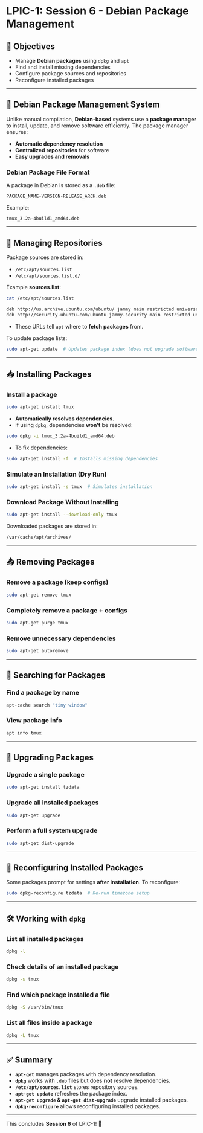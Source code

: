 # LPIC-1: Session 6 - Debian Package Management

## 📌 Objectives
- Manage **Debian packages** using `dpkg` and `apt`
- Find and install missing dependencies
- Configure package sources and repositories
- Reconfigure installed packages

---

## 📂 Debian Package Management System
Unlike manual compilation, **Debian-based** systems use a **package manager** to install, update, and remove software efficiently. The package manager ensures:
- **Automatic dependency resolution**
- **Centralized repositories** for software
- **Easy upgrades and removals**

### **Debian Package File Format**
A package in Debian is stored as a **`.deb`** file:
```
PACKAGE_NAME-VERSION-RELEASE_ARCH.deb
```
Example:
```
tmux_3.2a-4build1_amd64.deb
```

---

## 📌 Managing Repositories
Package sources are stored in:
- `/etc/apt/sources.list`
- `/etc/apt/sources.list.d/`

Example **sources.list**:
```bash
cat /etc/apt/sources.list
```
```bash
deb http://us.archive.ubuntu.com/ubuntu/ jammy main restricted universe multiverse
deb http://security.ubuntu.com/ubuntu jammy-security main restricted universe multiverse
```
- These URLs tell `apt` where to **fetch packages** from.

To update package lists:
```bash
sudo apt-get update  # Updates package index (does not upgrade software)
```

---

## 📥 Installing Packages
### **Install a package**
```bash
sudo apt-get install tmux
```
- **Automatically resolves dependencies**.
- If using `dpkg`, dependencies **won’t** be resolved:
```bash
sudo dpkg -i tmux_3.2a-4build1_amd64.deb
```
- To fix dependencies:
```bash
sudo apt-get install -f  # Installs missing dependencies
```

### **Simulate an Installation (Dry Run)**
```bash
sudo apt-get install -s tmux  # Simulates installation
```

### **Download Package Without Installing**
```bash
sudo apt-get install --download-only tmux
```
Downloaded packages are stored in:
```
/var/cache/apt/archives/
```

---

## 📤 Removing Packages
### **Remove a package (keep configs)**
```bash
sudo apt-get remove tmux
```
### **Completely remove a package + configs**
```bash
sudo apt-get purge tmux
```
### **Remove unnecessary dependencies**
```bash
sudo apt-get autoremove
```

---

## 🔎 Searching for Packages
### **Find a package by name**
```bash
apt-cache search "tiny window"
```
### **View package info**
```bash
apt info tmux
```

---

## 🔄 Upgrading Packages
### **Upgrade a single package**
```bash
sudo apt-get install tzdata
```
### **Upgrade all installed packages**
```bash
sudo apt-get upgrade
```
### **Perform a full system upgrade**
```bash
sudo apt-get dist-upgrade
```

---

## 🔧 Reconfiguring Installed Packages
Some packages prompt for settings **after installation**. To reconfigure:
```bash
sudo dpkg-reconfigure tzdata  # Re-run timezone setup
```

---

## 🛠️ Working with `dpkg`
### **List all installed packages**
```bash
dpkg -l
```
### **Check details of an installed package**
```bash
dpkg -s tmux
```
### **Find which package installed a file**
```bash
dpkg -S /usr/bin/tmux
```
### **List all files inside a package**
```bash
dpkg -L tmux
```

---

## ✅ Summary
- **`apt-get`** manages packages with dependency resolution.
- **`dpkg`** works with `.deb` files but does **not** resolve dependencies.
- **`/etc/apt/sources.list`** stores repository sources.
- **`apt-get update`** refreshes the package index.
- **`apt-get upgrade` & `apt-get dist-upgrade`** upgrade installed packages.
- **`dpkg-reconfigure`** allows reconfiguring installed packages.

---

This concludes **Session 6** of LPIC-1! 🚀
